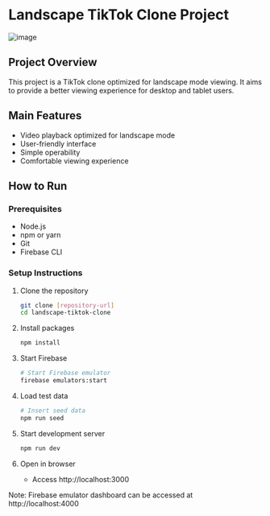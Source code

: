 # Landscape TikTok Clone Project

![image](https://github.com/user-attachments/assets/36dda432-8ba6-44d2-8d8a-fc26ff5fe43d)



## Project Overview
This project is a TikTok clone optimized for landscape mode viewing. It aims to provide a better viewing experience for desktop and tablet users.

## Main Features
- Video playback optimized for landscape mode
- User-friendly interface
- Simple operability
- Comfortable viewing experience

## How to Run

### Prerequisites
- Node.js
- npm or yarn
- Git
- Firebase CLI

### Setup Instructions
1. Clone the repository
   ```bash
   git clone [repository-url]
   cd landscape-tiktok-clone
   ```

2. Install packages
   ```bash
   npm install
   ```

3. Start Firebase
   ```bash
   # Start Firebase emulator
   firebase emulators:start
   ```

4. Load test data
   ```bash
   # Insert seed data
   npm run seed
   ```

5. Start development server
   ```bash
   npm run dev
   ```

6. Open in browser
   - Access http://localhost:3000

Note: Firebase emulator dashboard can be accessed at http://localhost:4000
